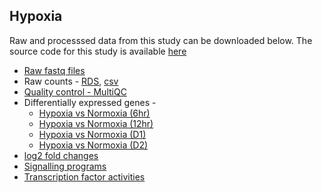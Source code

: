 ## Hypoxia

Raw and processsed data from this study can be downloaded below. The source code for this study is available [here](https://github.com/ashwini-kr-sharma/Boulant-Hypoxia)

- [Raw fastq files](https://www.ncbi.nlm.nih.gov/gds)
- Raw counts - [RDS](/data/T84_IL22_INFL_filtered_counts.RDS), [csv](/data/T84_IL22_INFL_filtered_counts.csv)
- [Quality control - MultiQC](/data/multiqc_report.html)
- Differentially expressed genes -
  - [Hypoxia vs Normoxia (6hr)](/data/DGE/IL22_3hr_vs_Mock_3hr.html)
  - [Hypoxia vs Normoxia (12hr)](/data/DGE/IL22_6hr_vs_Mock_6hr.html)
  - [Hypoxia vs Normoxia (D1)](/data/DGE/IL22_12hr_vs_Mock_12hr.html)
  - [Hypoxia vs Normoxia (D2)](/data/DGE/IL22_24hr_vs_Mock_24hr.html)
- [log2 fold changes](/data/DGE/log2_fold_change.html)
- [Signalling programs](/data/progeny_all_results.csv)
- [Transcription factor activities](data/tfactivity_all_results.csv)

